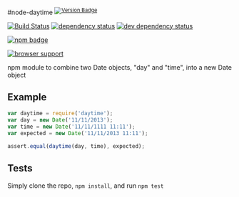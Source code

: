 
#node-daytime <sup>[![Version Badge][npm-version-png]][npm-url]</sup>

[![Build Status][3]][4] [![dependency status][5]][6] [![dev dependency status][7]][8]

[![npm badge][11]][npm-url]

[![browser support][9]][10]

npm module to combine two Date objects, "day" and "time", into a new Date object

## Example

```js
var daytime = require('daytime');
var day = new Date('11/11/2013');
var time = new Date('11/11/1111 11:11');
var expected = new Date('11/11/2013 11:11');

assert.equal(daytime(day, time), expected);
```

## Tests
Simply clone the repo, `npm install`, and run `npm test`

[npm-url]: https://npmjs.org/package/daytime
[npm-version-png]: http://vb.teelaun.ch/ljharb/node-daytime.svg
[3]: https://travis-ci.org/ljharb/node-daytime.svg
[4]: https://travis-ci.org/ljharb/node-daytime
[5]: https://david-dm.org/ljharb/node-daytime.svg
[6]: https://david-dm.org/ljharb/node-daytime
[7]: https://david-dm.org/ljharb/node-daytime/dev-status.svg
[8]: https://david-dm.org/ljharb/node-daytime#info=devDependencies
[9]: https://ci.testling.com/ljharb/node-daytime.png
[10]: https://ci.testling.com/ljharb/node-daytime
[11]: https://nodei.co/npm/daytime.png?downloads=true&stars=true

